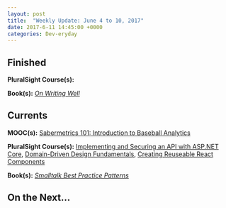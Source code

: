 ```yaml
---
layout: post
title:  "Weekly Update: June 4 to 10, 2017"
date: 2017-6-11 14:45:00 +0000
categories: Dev-eryday
---
```



Finished
--------
**PluralSight Course(s):** 

**Book(s):** *[On Writing Well][oww]*

Currents
--------
**MOOC(s):** [Sabermetrics 101: Introduction to Baseball Analytics][saber]

**PluralSight Course(s):** [Implementing and Securing an API with ASP.NET Core][core], [Domain-Driven Design Fundamentals][ddd], [Creating Reuseable React Components][comp]

**Book(s):** *[Smalltalk Best Practice Patterns][sbp]*

On the Next...
--------



[core]: https://app.pluralsight.com/library/courses/aspdotnetcore-implementing-securing-api/table-of-contents
[saber]: https://www.edx.org/course/sabermetrics-101-introduction-baseball-bux-sabr101x-0
[sbp]: https://www.amazon.com/Smalltalk-Best-Practice-Patterns-Kent/dp/013476904X
[oww]: https://www.amazon.com/Writing-Well-Classic-Guide-Nonfiction/dp/0060891548
[ddd]: https://app.pluralsight.com/library/courses/domain-driven-design-fundamentals/table-of-contents
[ar]: https://app.pluralsight.com/library/courses/advanced-redux/table-of-contents
[comp]: https://app.pluralsight.com/library/courses/react-creating-reusable-components/table-of-contents